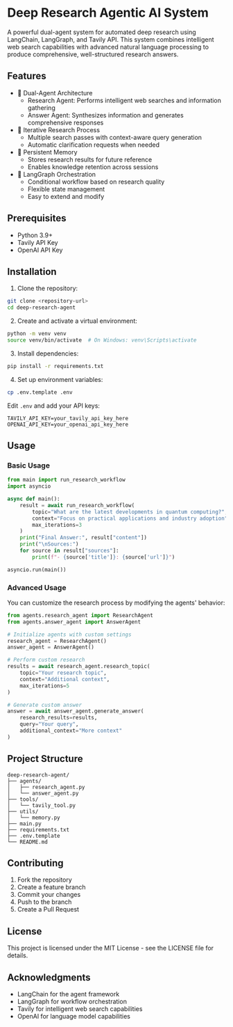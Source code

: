 # Deep Research Agentic AI System

A powerful dual-agent system for automated deep research using LangChain, LangGraph, and Tavily API. This system combines intelligent web search capabilities with advanced natural language processing to produce comprehensive, well-structured research answers.

## Features

- 🤖 Dual-Agent Architecture
  - Research Agent: Performs intelligent web searches and information gathering
  - Answer Agent: Synthesizes information and generates comprehensive responses
- 🔄 Iterative Research Process
  - Multiple search passes with context-aware query generation
  - Automatic clarification requests when needed
- 💾 Persistent Memory
  - Stores research results for future reference
  - Enables knowledge retention across sessions
- 🎯 LangGraph Orchestration
  - Conditional workflow based on research quality
  - Flexible state management
  - Easy to extend and modify

## Prerequisites

- Python 3.9+
- Tavily API Key
- OpenAI API Key

## Installation

1. Clone the repository:
```bash
git clone <repository-url>
cd deep-research-agent
```

2. Create and activate a virtual environment:
```bash
python -m venv venv
source venv/bin/activate  # On Windows: venv\Scripts\activate
```

3. Install dependencies:
```bash
pip install -r requirements.txt
```

4. Set up environment variables:
```bash
cp .env.template .env
```
Edit `.env` and add your API keys:
```
TAVILY_API_KEY=your_tavily_api_key_here
OPENAI_API_KEY=your_openai_api_key_here
```

## Usage

### Basic Usage

```python
from main import run_research_workflow
import asyncio

async def main():
    result = await run_research_workflow(
        topic="What are the latest developments in quantum computing?",
        context="Focus on practical applications and industry adoption",
        max_iterations=3
    )
    print("Final Answer:", result["content"])
    print("\nSources:")
    for source in result["sources"]:
        print(f"- {source['title']}: {source['url']}")

asyncio.run(main())
```

### Advanced Usage

You can customize the research process by modifying the agents' behavior:

```python
from agents.research_agent import ResearchAgent
from agents.answer_agent import AnswerAgent

# Initialize agents with custom settings
research_agent = ResearchAgent()
answer_agent = AnswerAgent()

# Perform custom research
results = await research_agent.research_topic(
    topic="Your research topic",
    context="Additional context",
    max_iterations=5
)

# Generate custom answer
answer = await answer_agent.generate_answer(
    research_results=results,
    query="Your query",
    additional_context="More context"
)
```

## Project Structure

```
deep-research-agent/
├── agents/
│   ├── research_agent.py
│   └── answer_agent.py
├── tools/
│   └── tavily_tool.py
├── utils/
│   └── memory.py
├── main.py
├── requirements.txt
├── .env.template
└── README.md
```

## Contributing

1. Fork the repository
2. Create a feature branch
3. Commit your changes
4. Push to the branch
5. Create a Pull Request

## License

This project is licensed under the MIT License - see the LICENSE file for details.

## Acknowledgments

- LangChain for the agent framework
- LangGraph for workflow orchestration
- Tavily for intelligent web search capabilities
- OpenAI for language model capabilities 